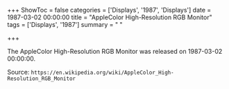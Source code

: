 +++
ShowToc = false
categories = ['Displays', '1987', 'Displays']
date = 1987-03-02 00:00:00
title = "AppleColor High-Resolution RGB Monitor"
tags = ['Displays', '1987']
summary = " "

+++

The AppleColor High-Resolution RGB Monitor was released on 1987-03-02 00:00:00.

Source: `https://en.wikipedia.org/wiki/AppleColor_High-Resolution_RGB_Monitor`


